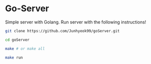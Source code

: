 # Go-Server
Simple server with Golang. Run server with the following instructions!

```bash
git clone https://github.com/Junhyeok99/goServer.git

cd goServer

make # or make all

make run
```
